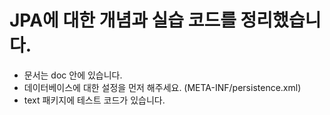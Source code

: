 JPA에 대한 개념과 실습 코드를 정리했습니다.
======================================================
+ 문서는 doc 안에 있습니다.
+ 데이터베이스에 대한 설정을 먼저 해주세요. (META-INF/persistence.xml)
+ text 패키지에 테스트 코드가 있습니다.